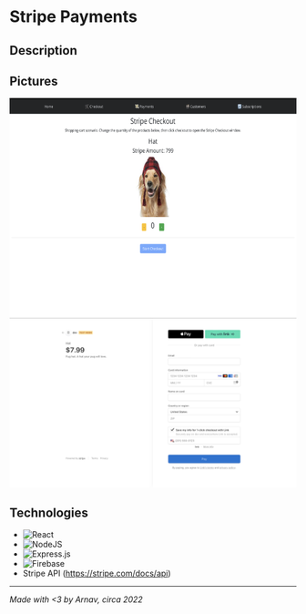 # Stripe Payments

## Description

## Pictures
<div align="center">
  <img src="images/checkouts.png" width="666" height="383">
  <img src="images/checkout.png"> 
</div>

## Technologies
- ![React](https://img.shields.io/badge/react-%2320232a.svg?style=for-the-badge&logo=react&logoColor=%2361DAFB)
- ![NodeJS](https://img.shields.io/badge/node.js-6DA55F?style=for-the-badge&logo=node.js&logoColor=white)
- ![Express.js](https://img.shields.io/badge/express.js-%23404d59.svg?style=for-the-badge&logo=express&logoColor=%2361DAFB)
- ![Firebase](https://img.shields.io/badge/Firebase-039BE5?style=for-the-badge&logo=Firebase&logoColor=white)
- Stripe API (https://stripe.com/docs/api)

---
*Made with <3 by Arnav, circa 2022*
